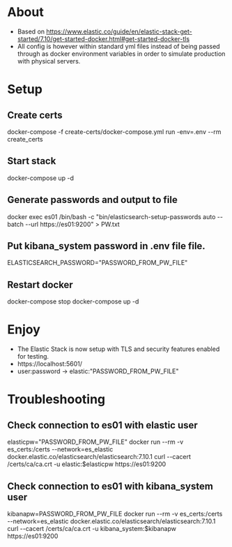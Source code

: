 # About
- Based on https://www.elastic.co/guide/en/elastic-stack-get-started/7.10/get-started-docker.html#get-started-docker-tls
- All config is however within standard yml files instead of being passed through as docker environment variables in order to simulate production with physical servers.
# Setup
## Create certs
docker-compose -f create-certs/docker-compose.yml run -env=.env --rm create_certs
## Start stack
docker-compose up -d
## Generate passwords and output to file
docker exec es01 /bin/bash -c "bin/elasticsearch-setup-passwords auto --batch --url https://es01:9200" > PW.txt
## Put kibana_system password in .env file file.
ELASTICSEARCH_PASSWORD="PASSWORD_FROM_PW_FILE"
## Restart docker
docker-compose stop
docker-compose up -d
# Enjoy
- The Elastic Stack is now setup with TLS and security features enabled for testing.
- https://localhost:5601/
- user:password -> elastic:"PASSWORD_FROM_PW_FILE"
# Troubleshooting
## Check connection to es01 with elastic user
elasticpw="PASSWORD_FROM_PW_FILE"
docker run --rm -v es_certs:/certs --network=es_elastic docker.elastic.co/elasticsearch/elasticsearch:7.10.1 curl --cacert /certs/ca/ca.crt -u elastic:$elasticpw https://es01:9200
## Check connection to es01 with kibana_system user
kibanapw=PASSWORD_FROM_PW_FILE
docker run --rm -v es_certs:/certs --network=es_elastic docker.elastic.co/elasticsearch/elasticsearch:7.10.1 curl --cacert /certs/ca/ca.crt -u kibana_system:$kibanapw https://es01:9200
